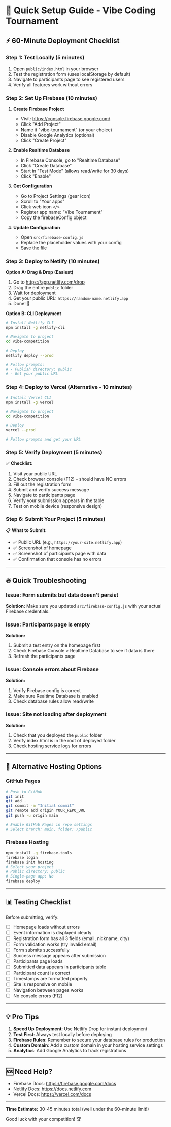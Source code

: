 # 🚀 Quick Setup Guide - Vibe Coding Tournament

## ⚡ 60-Minute Deployment Checklist

### Step 1: Test Locally (5 minutes)

1. Open `public/index.html` in your browser
2. Test the registration form (uses localStorage by default)
3. Navigate to participants page to see registered users
4. Verify all features work without errors

### Step 2: Set Up Firebase (10 minutes)

1. **Create Firebase Project**
   - Visit: https://console.firebase.google.com/
   - Click "Add Project"
   - Name it "vibe-tournament" (or your choice)
   - Disable Google Analytics (optional)
   - Click "Create Project"

2. **Enable Realtime Database**
   - In Firebase Console, go to "Realtime Database"
   - Click "Create Database"
   - Start in "Test Mode" (allows read/write for 30 days)
   - Click "Enable"

3. **Get Configuration**
   - Go to Project Settings (gear icon)
   - Scroll to "Your apps"
   - Click web icon `</>`
   - Register app name: "Vibe Tournament"
   - Copy the firebaseConfig object

4. **Update Configuration**
   - Open `src/firebase-config.js`
   - Replace the placeholder values with your config
   - Save the file

### Step 3: Deploy to Netlify (10 minutes)

**Option A: Drag & Drop (Easiest)**

1. Go to https://app.netlify.com/drop
2. Drag the entire `public` folder
3. Wait for deployment
4. Get your public URL: `https://random-name.netlify.app`
5. Done! 🎉

**Option B: CLI Deployment**

```bash
# Install Netlify CLI
npm install -g netlify-cli

# Navigate to project
cd vibe-competition

# Deploy
netlify deploy --prod

# Follow prompts:
# - Publish directory: public
# - Get your public URL
```

### Step 4: Deploy to Vercel (Alternative - 10 minutes)

```bash
# Install Vercel CLI
npm install -g vercel

# Navigate to project
cd vibe-competition

# Deploy
vercel --prod

# Follow prompts and get your URL
```

### Step 5: Verify Deployment (5 minutes)

✅ **Checklist:**

1. Visit your public URL
2. Check browser console (F12) - should have NO errors
3. Fill out the registration form
4. Submit and verify success message
5. Navigate to participants page
6. Verify your submission appears in the table
7. Test on mobile device (responsive design)

### Step 6: Submit Your Project (5 minutes)

📋 **What to Submit:**

- ✅ Public URL (e.g., `https://your-site.netlify.app`)
- ✅ Screenshot of homepage
- ✅ Screenshot of participants page with data
- ✅ Confirmation that console has no errors

---

## 🔥 Quick Troubleshooting

### Issue: Form submits but data doesn't persist
**Solution:** Make sure you updated `src/firebase-config.js` with your actual Firebase credentials.

### Issue: Participants page is empty
**Solution:** 
1. Submit a test entry on the homepage first
2. Check Firebase Console > Realtime Database to see if data is there
3. Refresh the participants page

### Issue: Console errors about Firebase
**Solution:** 
1. Verify Firebase config is correct
2. Make sure Realtime Database is enabled
3. Check database rules allow read/write

### Issue: Site not loading after deployment
**Solution:**
1. Check that you deployed the `public` folder
2. Verify index.html is in the root of deployed folder
3. Check hosting service logs for errors

---

## 🎯 Alternative Hosting Options

### GitHub Pages
```bash
# Push to GitHub
git init
git add .
git commit -m "Initial commit"
git remote add origin YOUR_REPO_URL
git push -u origin main

# Enable GitHub Pages in repo settings
# Select branch: main, folder: /public
```

### Firebase Hosting
```bash
npm install -g firebase-tools
firebase login
firebase init hosting
# Select your project
# Public directory: public
# Single-page app: No
firebase deploy
```

---

## 📊 Testing Checklist

Before submitting, verify:

- [ ] Homepage loads without errors
- [ ] Event information is displayed clearly
- [ ] Registration form has all 3 fields (email, nickname, city)
- [ ] Form validation works (try invalid email)
- [ ] Form submits successfully
- [ ] Success message appears after submission
- [ ] Participants page loads
- [ ] Submitted data appears in participants table
- [ ] Participant count is correct
- [ ] Timestamps are formatted properly
- [ ] Site is responsive on mobile
- [ ] Navigation between pages works
- [ ] No console errors (F12)

---

## 💡 Pro Tips

1. **Speed Up Deployment**: Use Netlify Drop for instant deployment
2. **Test First**: Always test locally before deploying
3. **Firebase Rules**: Remember to secure your database rules for production
4. **Custom Domain**: Add a custom domain in your hosting service settings
5. **Analytics**: Add Google Analytics to track registrations

---

## 🆘 Need Help?

- Firebase Docs: https://firebase.google.com/docs
- Netlify Docs: https://docs.netlify.com
- Vercel Docs: https://vercel.com/docs

---

**Time Estimate:** 30-45 minutes total (well under the 60-minute limit!)

Good luck with your competition! 🏆
